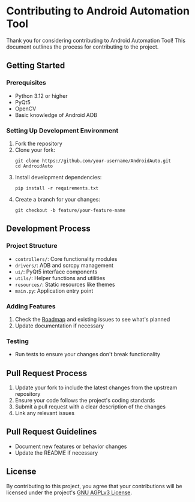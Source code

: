 # Contributing to Android Automation Tool

Thank you for considering contributing to Android Automation Tool! This document outlines the process for contributing to the project.

## Getting Started

### Prerequisites

- Python 3.12 or higher
- PyQt5
- OpenCV
- Basic knowledge of Android ADB

### Setting Up Development Environment

1. Fork the repository
2. Clone your fork:
   ```
   git clone https://github.com/your-username/AndroidAuto.git
   cd AndroidAuto
   ```
3. Install development dependencies:
   ```
   pip install -r requirements.txt
   ```
4. Create a branch for your changes:
   ```
   git checkout -b feature/your-feature-name
   ```

## Development Process

### Project Structure

- `controllers/`: Core functionality modules
- `drivers/`: ADB and scrcpy management
- `ui/`: PyQt5 interface components
- `utils/`: Helper functions and utilities
- `resources/`: Static resources like themes
- `main.py`: Application entry point


### Adding Features

1. Check the [Roadmap](ROADMAP.md) and existing issues to see what's planned
2. Update documentation if necessary

### Testing

- Run tests to ensure your changes don't break functionality

## Pull Request Process

1. Update your fork to include the latest changes from the upstream repository
2. Ensure your code follows the project's coding standards
3. Submit a pull request with a clear description of the changes
4. Link any relevant issues

## Pull Request Guidelines

- Document new features or behavior changes
- Update the README if necessary

## License

By contributing to this project, you agree that your contributions will be licensed under the project's [GNU AGPLv3 License](LICENSE).
